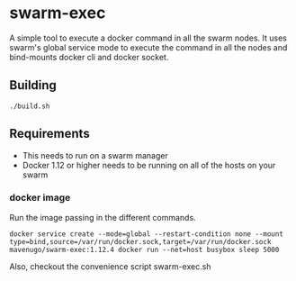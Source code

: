 # swarm-exec
A simple tool to execute a docker command in all the swarm nodes. It uses swarm's global service mode to execute the command in all the nodes and bind-mounts docker cli and docker socket.

## Building
`./build.sh`

## Requirements
- This needs to run on a swarm manager
- Docker 1.12 or higher needs to be running on all of the hosts on your swarm

### docker image
Run the image passing in the different commands.

```
docker service create --mode=global --restart-condition none --mount type=bind,source=/var/run/docker.sock,target=/var/run/docker.sock mavenugo/swarm-exec:1.12.4 docker run --net=host busybox sleep 5000
```

Also, checkout the convenience script swarm-exec.sh
